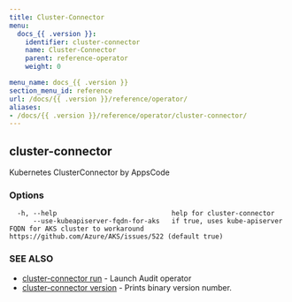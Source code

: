 ```yaml
---
title: Cluster-Connector
menu:
  docs_{{ .version }}:
    identifier: cluster-connector
    name: Cluster-Connector
    parent: reference-operator
    weight: 0

menu_name: docs_{{ .version }}
section_menu_id: reference
url: /docs/{{ .version }}/reference/operator/
aliases:
- /docs/{{ .version }}/reference/operator/cluster-connector/
---
```

## cluster-connector

Kubernetes ClusterConnector by AppsCode

### Options

```
  -h, --help                             help for cluster-connector
      --use-kubeapiserver-fqdn-for-aks   if true, uses kube-apiserver FQDN for AKS cluster to workaround https://github.com/Azure/AKS/issues/522 (default true)
```

### SEE ALSO

* [cluster-connector run](/docs/reference/operator/cluster-connector_run.md)	 - Launch Audit operator
* [cluster-connector version](/docs/reference/operator/cluster-connector_version.md)	 - Prints binary version number.

